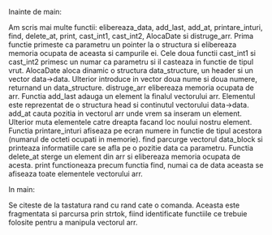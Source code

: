 Inainte de main:

Am scris mai multe functii: elibereaza_data, add_last, add_at, printare_inturi, find,
delete_at, print, cast_int1, cast_int2, AlocaDate si distruge_arr.
Prima functie primeste ca parametru un pointer la o structura si elibereaza memoria 
ocupata de aceasta si campurile ei.
Cele doua functii cast_int1 si cast_int2 primesc un numar ca parametru si il casteaza
in functie de tipul vrut.
AlocaDate aloca dinamic o structura data_structure, un header si un vector data->data.
Ulterior introduce in vector doua nume si doua numere, returnand un data_structure.
distruge_arr elibereaza memoria ocupata de arr.
Functia add_last adauga un element la finalul vectorului arr. Elementul este 
reprezentat de o structura head si continutul vectorului data->data.
add_at cauta pozitia in vectorul arr unde vrem sa inseram un element. Ulterior
muta elementele catre dreapta facand loc noului nostru element.
Functia printare_inturi afiseaza pe ecran numere in functie de tipul acestora
(numarul de octeti ocupati in memorie).
find parcurge vectorul data_block si printeaza informatiile care se afla pe o 
pozitie data ca parametru.
Functia delete_at sterge un element din arr si elibereaza memoria ocupata de acesta.
print functioneaza precum functia find, numai ca de data aceasta se afiseaza toate
elementele vectorului arr.

In main:

Se citeste de la tastatura rand cu rand cate o comanda. Aceasta este fragmentata
si parcursa prin strtok, fiind identificate functiile ce trebuie folosite
pentru a manipula vectorul arr. 
